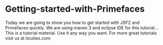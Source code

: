 Getting-started-with-Primefaces
===============================

Today we are going to show you how to get started with JSF2 and Primefaces quickly. We are using maven 3 and eclipse IDE for this tutorial... This is a tutorial material. Use it any way you want. For more great tutorials visit us at itcuties.com

